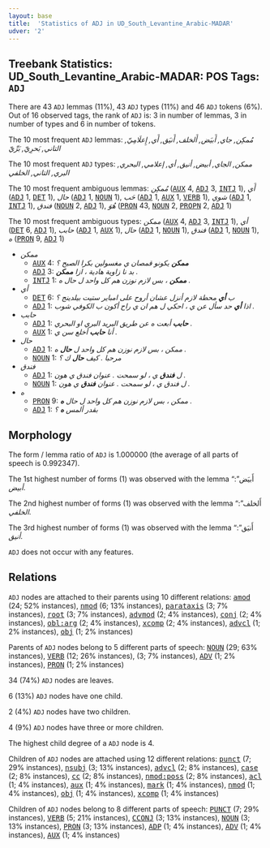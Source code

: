 ```yaml
---
layout: base
title:  'Statistics of ADJ in UD_South_Levantine_Arabic-MADAR'
udver: '2'
---
```


## Treebank Statistics: UD_South_Levantine_Arabic-MADAR: POS Tags: `ADJ`

There are 43 `ADJ` lemmas (11%), 43 `ADJ` types (11%) and 46 `ADJ` tokens (6%).
Out of 16 observed tags, the rank of `ADJ` is: 3 in number of lemmas, 3 in number of types and 6 in number of tokens.

The 10 most frequent `ADJ` lemmas: <em>مُمكِن, جاي, أَبيَض, أَلخلف, أَنيَق, أَي, إِعلَامِيّ, التاني, بَحرِيّ, بَرِّيّ</em>

The 10 most frequent `ADJ` types:  <em>ممكن, الجاي, أبيض, أنيق, أي, إعلامي, البحري, البري, التاني, الخلفي</em>

The 10 most frequent ambiguous lemmas: <em>مُمكِن</em> (<tt><a href="ajp_madar-pos-AUX.html">AUX</a></tt> 4, <tt><a href="ajp_madar-pos-ADJ.html">ADJ</a></tt> 3, <tt><a href="ajp_madar-pos-INTJ.html">INTJ</a></tt> 1), <em>أَي</em> (<tt><a href="ajp_madar-pos-ADJ.html">ADJ</a></tt> 1, <tt><a href="ajp_madar-pos-DET.html">DET</a></tt> 1), <em>حال</em> (<tt><a href="ajp_madar-pos-ADJ.html">ADJ</a></tt> 1, <tt><a href="ajp_madar-pos-NOUN.html">NOUN</a></tt> 1), <em>حَب</em> (<tt><a href="ajp_madar-pos-ADJ.html">ADJ</a></tt> 1, <tt><a href="ajp_madar-pos-AUX.html">AUX</a></tt> 1, <tt><a href="ajp_madar-pos-VERB.html">VERB</a></tt> 1), <em>شوي</em> (<tt><a href="ajp_madar-pos-ADJ.html">ADJ</a></tt> 1, <tt><a href="ajp_madar-pos-INTJ.html">INTJ</a></tt> 1), <em>فندق</em> (<tt><a href="ajp_madar-pos-NOUN.html">NOUN</a></tt> 2, <tt><a href="ajp_madar-pos-ADJ.html">ADJ</a></tt> 1), <em>هُوَ</em> (<tt><a href="ajp_madar-pos-PRON.html">PRON</a></tt> 43, <tt><a href="ajp_madar-pos-NOUN.html">NOUN</a></tt> 2, <tt><a href="ajp_madar-pos-PROPN.html">PROPN</a></tt> 2, <tt><a href="ajp_madar-pos-ADJ.html">ADJ</a></tt> 1)

The 10 most frequent ambiguous types:  <em>ممكن</em> (<tt><a href="ajp_madar-pos-AUX.html">AUX</a></tt> 4, <tt><a href="ajp_madar-pos-ADJ.html">ADJ</a></tt> 3, <tt><a href="ajp_madar-pos-INTJ.html">INTJ</a></tt> 1), <em>أي</em> (<tt><a href="ajp_madar-pos-DET.html">DET</a></tt> 6, <tt><a href="ajp_madar-pos-ADJ.html">ADJ</a></tt> 1), <em>حابب</em> (<tt><a href="ajp_madar-pos-ADJ.html">ADJ</a></tt> 1, <tt><a href="ajp_madar-pos-AUX.html">AUX</a></tt> 1), <em>حال</em> (<tt><a href="ajp_madar-pos-ADJ.html">ADJ</a></tt> 1, <tt><a href="ajp_madar-pos-NOUN.html">NOUN</a></tt> 1), <em>فندق</em> (<tt><a href="ajp_madar-pos-ADJ.html">ADJ</a></tt> 1, <tt><a href="ajp_madar-pos-NOUN.html">NOUN</a></tt> 1), <em>ه</em> (<tt><a href="ajp_madar-pos-PRON.html">PRON</a></tt> 9, <tt><a href="ajp_madar-pos-ADJ.html">ADJ</a></tt> 1)


* <em>ممكن</em>
  * <tt><a href="ajp_madar-pos-AUX.html">AUX</a></tt> 4: <em><b>ممكن</b> يكونو قمصان ي مغسولين بكرا الصبح ؟</em>
  * <tt><a href="ajp_madar-pos-ADJ.html">ADJ</a></tt> 3: <em>بد نا زاوية هادية ، ازا <b>ممكن</b> .</em>
  * <tt><a href="ajp_madar-pos-INTJ.html">INTJ</a></tt> 1: <em><b>ممكن</b> ، بس لازم نوزن هم كل واحد ل حال ه .</em>
* <em>أي</em>
  * <tt><a href="ajp_madar-pos-DET.html">DET</a></tt> 6: <em>ب <b>أي</b> محطة لازم أنزل عشان أروح على امباير ستيت بيلدينج ؟</em>
  * <tt><a href="ajp_madar-pos-ADJ.html">ADJ</a></tt> 1: <em>اذا <b>أي</b> حد سأل عن ي ، احكي ل هم ان ي راح أكون ب الكوفي شوب .</em>
* <em>حابب</em>
  * <tt><a href="ajp_madar-pos-ADJ.html">ADJ</a></tt> 1: <em><b>حابب</b> أبعت ه عن طريق البريد البري او البحري .</em>
  * <tt><a href="ajp_madar-pos-AUX.html">AUX</a></tt> 1: <em>أنا <b>حابب</b> أخلع سن ي .</em>
* <em>حال</em>
  * <tt><a href="ajp_madar-pos-ADJ.html">ADJ</a></tt> 1: <em>ممكن ، بس لازم نوزن هم كل واحد ل <b>حال</b> ه .</em>
  * <tt><a href="ajp_madar-pos-NOUN.html">NOUN</a></tt> 1: <em>مرحبا . كيف <b>حال</b> ك ؟</em>
* <em>فندق</em>
  * <tt><a href="ajp_madar-pos-ADJ.html">ADJ</a></tt> 1: <em>ل <b>فندق</b> ي ، لو سمحت . عنوان فندق ي هون .</em>
  * <tt><a href="ajp_madar-pos-NOUN.html">NOUN</a></tt> 1: <em>ل فندق ي ، لو سمحت . عنوان <b>فندق</b> ي هون .</em>
* <em>ه</em>
  * <tt><a href="ajp_madar-pos-PRON.html">PRON</a></tt> 9: <em>ممكن ، بس لازم نوزن هم كل واحد ل حال <b>ه</b> .</em>
  * <tt><a href="ajp_madar-pos-ADJ.html">ADJ</a></tt> 1: <em>بقدر ألمس <b>ه</b> ؟</em>

## Morphology

The form / lemma ratio of `ADJ` is 1.000000 (the average of all parts of speech is 0.992347).

The 1st highest number of forms (1) was observed with the lemma “أَبيَض”: <em>أبيض</em>.

The 2nd highest number of forms (1) was observed with the lemma “أَلخلف”: <em>الخلفي</em>.

The 3rd highest number of forms (1) was observed with the lemma “أَنيَق”: <em>أنيق</em>.

`ADJ` does not occur with any features.


## Relations

`ADJ` nodes are attached to their parents using 10 different relations: <tt><a href="ajp_madar-dep-amod.html">amod</a></tt> (24; 52% instances), <tt><a href="ajp_madar-dep-nmod.html">nmod</a></tt> (6; 13% instances), <tt><a href="ajp_madar-dep-parataxis.html">parataxis</a></tt> (3; 7% instances), <tt><a href="ajp_madar-dep-root.html">root</a></tt> (3; 7% instances), <tt><a href="ajp_madar-dep-advmod.html">advmod</a></tt> (2; 4% instances), <tt><a href="ajp_madar-dep-conj.html">conj</a></tt> (2; 4% instances), <tt><a href="ajp_madar-dep-obl-arg.html">obl:arg</a></tt> (2; 4% instances), <tt><a href="ajp_madar-dep-xcomp.html">xcomp</a></tt> (2; 4% instances), <tt><a href="ajp_madar-dep-advcl.html">advcl</a></tt> (1; 2% instances), <tt><a href="ajp_madar-dep-obj.html">obj</a></tt> (1; 2% instances)

Parents of `ADJ` nodes belong to 5 different parts of speech: <tt><a href="ajp_madar-pos-NOUN.html">NOUN</a></tt> (29; 63% instances), <tt><a href="ajp_madar-pos-VERB.html">VERB</a></tt> (12; 26% instances),  (3; 7% instances), <tt><a href="ajp_madar-pos-ADV.html">ADV</a></tt> (1; 2% instances), <tt><a href="ajp_madar-pos-PRON.html">PRON</a></tt> (1; 2% instances)

34 (74%) `ADJ` nodes are leaves.

6 (13%) `ADJ` nodes have one child.

2 (4%) `ADJ` nodes have two children.

4 (9%) `ADJ` nodes have three or more children.

The highest child degree of a `ADJ` node is 4.

Children of `ADJ` nodes are attached using 12 different relations: <tt><a href="ajp_madar-dep-punct.html">punct</a></tt> (7; 29% instances), <tt><a href="ajp_madar-dep-nsubj.html">nsubj</a></tt> (3; 13% instances), <tt><a href="ajp_madar-dep-advcl.html">advcl</a></tt> (2; 8% instances), <tt><a href="ajp_madar-dep-case.html">case</a></tt> (2; 8% instances), <tt><a href="ajp_madar-dep-cc.html">cc</a></tt> (2; 8% instances), <tt><a href="ajp_madar-dep-nmod-poss.html">nmod:poss</a></tt> (2; 8% instances), <tt><a href="ajp_madar-dep-acl.html">acl</a></tt> (1; 4% instances), <tt><a href="ajp_madar-dep-aux.html">aux</a></tt> (1; 4% instances), <tt><a href="ajp_madar-dep-mark.html">mark</a></tt> (1; 4% instances), <tt><a href="ajp_madar-dep-nmod.html">nmod</a></tt> (1; 4% instances), <tt><a href="ajp_madar-dep-obj.html">obj</a></tt> (1; 4% instances), <tt><a href="ajp_madar-dep-xcomp.html">xcomp</a></tt> (1; 4% instances)

Children of `ADJ` nodes belong to 8 different parts of speech: <tt><a href="ajp_madar-pos-PUNCT.html">PUNCT</a></tt> (7; 29% instances), <tt><a href="ajp_madar-pos-VERB.html">VERB</a></tt> (5; 21% instances), <tt><a href="ajp_madar-pos-CCONJ.html">CCONJ</a></tt> (3; 13% instances), <tt><a href="ajp_madar-pos-NOUN.html">NOUN</a></tt> (3; 13% instances), <tt><a href="ajp_madar-pos-PRON.html">PRON</a></tt> (3; 13% instances), <tt><a href="ajp_madar-pos-ADP.html">ADP</a></tt> (1; 4% instances), <tt><a href="ajp_madar-pos-ADV.html">ADV</a></tt> (1; 4% instances), <tt><a href="ajp_madar-pos-AUX.html">AUX</a></tt> (1; 4% instances)

